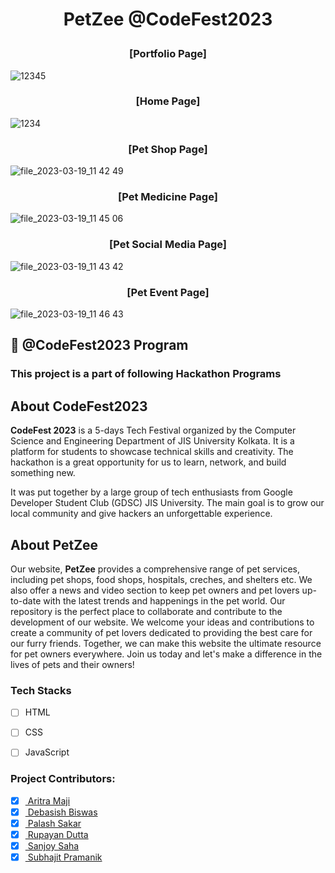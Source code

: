 # <p align = "center"> PetZee @CodeFest2023 </p>


### <p align = "center"> [Portfolio Page] </p>
![12345](https://user-images.githubusercontent.com/102848153/226175848-2196cdc6-5f7b-45cd-8d1e-0f9acff0733b.jpg)

### <p align = "center"> [Home Page] </p>
![1234](https://user-images.githubusercontent.com/102848153/226175675-9b2d046a-b57c-44df-a417-a382d8ae043c.jpg)

### <p align = "center"> [Pet Shop Page] </p>
![file_2023-03-19_11 42 49](https://user-images.githubusercontent.com/102848153/226175352-679cddc8-c1ab-4f6b-9762-620ec99a89cc.png)

### <p align = "center"> [Pet Medicine Page] </p>
![file_2023-03-19_11 45 06](https://user-images.githubusercontent.com/102848153/226175332-b7c68034-aa27-41cb-80a8-f97b12f75c8b.png)

### <p align = "center"> [Pet Social Media Page] </p>
![file_2023-03-19_11 43 42](https://user-images.githubusercontent.com/102848153/226175335-3ff460f1-0d3b-4f91-b91b-2f1bfac623c9.png)

### <p align = "center"> [Pet Event Page] </p>
![file_2023-03-19_11 46 43](https://user-images.githubusercontent.com/102848153/226175235-8e5f4ccf-d7fd-4844-b5c0-e98c93e83aa4.png)

 ## 📌 @CodeFest2023 Program

 ### This project is a part of following Hackathon Programs

 

##  About CodeFest2023
<b>CodeFest 2023</b> is a 5-days Tech Festival organized by the Computer Science and Engineering Department of JIS University Kolkata. It is a platform for students to showcase technical skills and creativity. The hackathon is a great opportunity for us to learn, network, and build something new.

It was put together by a large group of tech enthusiasts from Google Developer Student Club (GDSC) JIS University. The main goal is to grow our local community and give hackers an unforgettable experience. 


##  About PetZee
Our website, <b>PetZee</b> provides a comprehensive range of pet services, including pet shops, food shops, hospitals, creches, and shelters etc. We also offer a news and video section to keep pet owners and pet lovers up-to-date with the latest trends and happenings in the pet world. Our repository is the perfect place to collaborate and contribute to the development of our website. We welcome your ideas and contributions to create a community of pet lovers dedicated to providing the best care for our furry friends. Together, we can make this website the ultimate resource for pet owners everywhere. Join us today and let's make a difference in the lives of pets and their owners!


### Tech Stacks
- [ ] HTML
- [ ] CSS
- [ ] JavaScript


### Project Contributors:
- [x] <a href="https://github.com/Pikselas"> Aritra Maji </a>
- [x] <a href="https://github.com/DebasishBiswas1"> Debasish Biswas </a>
- [x] <a href="https://github.com/Codepalx"> Palash Sakar </a>
- [x] <a href="https://github.com/Rupayan20"> Rupayan Dutta </a>
- [x] <a href="https://github.com/SanjoySaha24"> Sanjoy Saha </a>
- [x] <a href="https://github.com/subho1101"> Subhajit Pramanik </a>
